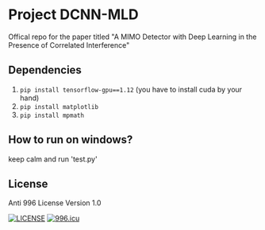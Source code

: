 # Project DCNN-MLD
Offical repo for the paper titled "A MIMO Detector with Deep Learning in the Presence of Correlated Interference"

## Dependencies
1. `pip install tensorflow-gpu==1.12` (you have to install cuda by your hand)
2. `pip install matplotlib`
3. `pip install mpmath`

## How to run on windows?
keep calm and run 'test.py'

## License
Anti 996 License Version 1.0

[![LICENSE](https://img.shields.io/badge/license-Anti%20996-blue.svg)](https://github.com/996icu/996.ICU/blob/master/LICENSE)
<a href="https://996.icu"><img src="https://img.shields.io/badge/link-996.icu-red.svg" alt="996.icu"></a>
